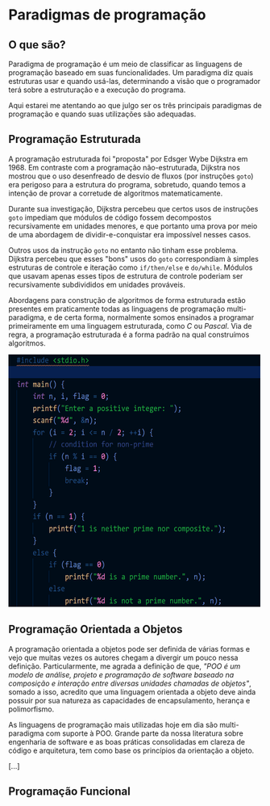 # Paradigmas de programação

## O que são?

Paradigma de programação é um meio de classificar as linguagens de programação baseado em suas funcionalidades. Um paradigma diz quais estruturas usar e quando usá-las, determinando a visão que o programador terá sobre a estruturação e a execução do programa.

Aqui estarei me atentando ao que julgo ser os três principais paradigmas de programação e quando suas utilizações são adequadas.

## Programação Estruturada

A programação estruturada foi "proposta" por Edsger Wybe Dijkstra em 1968. Em contraste com a programação não-estruturada, Dijkstra nos mostrou que o uso desenfreado de desvio de fluxos (por instruções `goto`) era perigoso para a estrutura do programa, sobretudo, quando temos a intenção de provar a corretude de algoritmos matematicamente.

Durante sua investigação, Dijkstra percebeu que certos usos de instruções `goto` impediam que módulos de código fossem decompostos recursivamente em unidades menores, e que portanto uma prova por meio de uma abordagem de dividir-e-conquistar era impossível nesses casos.

Outros usos da instrução `goto` no entanto não tinham esse problema. Dijkstra percebeu que esses "bons" usos do `goto` correspondiam à simples estruturas de controle e iteração como `if/then/else` e `do/while`. Módulos que usavam apenas esses tipos de estrutura de controle poderiam ser recursivamente subdivididos em unidades prováveis.

Abordagens para construção de algoritmos de forma estruturada estão presentes em praticamente todas as linguagens de programação multi-paradigma, e de certa forma, normalmente somos ensinados a programar primeiramente em uma linguagem estruturada, como *C* ou *Pascal*. Via de regra, a programação estruturada é a forma padrão na qual construímos algoritmos.

<img src="./img/C-Algorithm.png" alt="C Algorithm" width="500" height="500">

## Programação Orientada a Objetos

A programação orientada a objetos pode ser definida de várias formas e vejo que muitas vezes os autores chegam a divergir um pouco nessa definição. Particularmente, me agrada a definição de que, _"POO é um modelo de análise, projeto e programação de software baseado na composição e interação entre diversas unidades chamadas de objetos"_, somado a isso, acredito que uma linguagem orientada a objeto deve ainda possuir por sua natureza as capacidades de encapsulamento, herança e polimorfismo.

As linguagens de programação mais utilizadas hoje em dia são multi-paradigma com suporte à POO. Grande parte da nossa literatura sobre engenharia de software e as boas práticas consolidadas em clareza de código e arquitetura, tem como base os princípios da orientação a objeto.

[...]

## Programação Funcional

